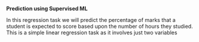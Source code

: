 **Prediction using Supervised ML**

In this regression task we will predict the percentage of marks that a student is expected to score based upon the number of hours they studied. This is a simple linear regression task as it involves just two variables
